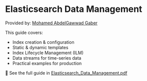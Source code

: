 # Elasticsearch Data Management

Provided by: [Mohamed AbdelGawwad Gaber](https://www.linkedin.com/in/moaelgawad/)

This guide covers:
- Index creation & configuration
- Static & dynamic templates
- Index Lifecycle Management (ILM)
- Data streams for time-series data
- Practical examples for production

📄 See the full guide in [Elasticsearch_Data_Management.pdf](Elasticsearch_Data_Management.pdf)
